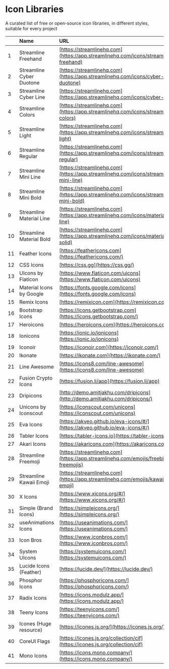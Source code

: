 # Icon Libraries

A curated list of free or open-source icon libraries, in different styles, suitable for every project

|     | Name                     | URL                                                                                 |
| :-- | :----------------------- | :---------------------------------------------------------------------------------- |
| 1   | Streamline Freehand      | [https://streamlinehq.com](https://app.streamlinehq.com/icons/streamline-freehand)  |
| 2   | Streamline Cyber Duotone | [https://streamlinehq.com](https://app.streamlinehq.com/icons/cyber-duotone)        |
| 3   | Streamline Cyber Line    | [https://streamlinehq.com](https://app.streamlinehq.com/icons/cyber-line)           |
| 4   | Streamline Colors        | [https://streamlinehq.com](https://app.streamlinehq.com/icons/streamline-colors)    |
| 5   | Streamline Light         | [https://streamlinehq.com](https://app.streamlinehq.com/icons/streamline-light)     |
| 6   | Streamline Regular       | [https://streamlinehq.com](https://app.streamlinehq.com/icons/streamline-regular)   |
| 7   | Streamline Mini Line     | [https://streamlinehq.com](https://app.streamlinehq.com/icons/streamline-mini-line) |
| 8   | Streamline Mini Bold     | [https://streamlinehq.com](https://app.streamlinehq.com/icons/streamline-mini-bold) |
| 9   | Streamline Material Line | [https://streamlinehq.com](https://app.streamlinehq.com/icons/material-line)        |
| 10  | Streamline Material Bold | [https://streamlinehq.com](https://app.streamlinehq.com/icons/material-solid)       |
| 11  | Feather Icons            | [https://feathericons.com](https://feathericons.com/)                               |
| 12  | CSS Icons                | [https://css.gg](https://css.gg/)                                                   |
| 13  | UIcons by Flaticon       | [https://www.flaticon.com/uicons](https://www.flaticon.com/uicons)                  |
| 14  | Material Icons by Google | [https://fonts.google.com/icons](https://fonts.google.com/icons)                    |
| 15  | Remix Icons              | [https://remixicon.com](https://remixicon.com/)                                     |
| 16  | Bootstrap Icons          | [https://icons.getbootstrap.com](https://icons.getbootstrap.com/)                   |
| 17  | Heroicons                | [https://heroicons.com](https://heroicons.com/)                                     |
| 18  | Ionicons                 | [https://ionic.io/ionicons](https://ionic.io/ionicons)                              |
| 19  | Iconoir                  | [https://iconoir.com](https://iconoir.com/)                                         |
| 20  | Ikonate                  | [https://ikonate.com](https://ikonate.com/)                                         |
| 21  | Line Awesome             | [https://icons8.com/line-awesome](https://icons8.com/line-awesome)                  |
| 22  | Fusion Crypto Icons      | [https://fusion.li/app](https://fusion.li/app)                                      |
| 23  | Dripicons                | [http://demo.amitjakhu.com/dripicons](http://demo.amitjakhu.com/dripicons/)         |
| 24  | Unicons by Iconscout     | [https://iconscout.com/unicons](https://iconscout.com/unicons)                      |
| 25  | Eva Icons                | [https://akveo.github.io/eva-icons/#/](https://akveo.github.io/eva-icons/#/)        |
| 26  | Tabler Icons             | [https://tabler-icons.io](https://tabler-icons.io/)                                 |
| 27  | Akari Icons              | [https://akaricons.com](https://akaricons.com/)                                     |
| 28  | Streamline Freemoji      | [https://streamlinehq.com](https://app.streamlinehq.com/emojis/freebies-freemojis)  |
| 29  | Streamline Kawaii Emoji  | [https://streamlinehq.com](https://app.streamlinehq.com/emojis/kawaii-emoji)        |
| 30  | X Icons                  | [https://www.xicons.org/#/](https://www.xicons.org/#/)                              |
| 31  | Simple (Brand Icons)     | [https://simpleicons.org/](https://simpleicons.org/)                                |
| 32  | useAnimations Icons      | [https://useanimations.com/](https://useanimations.com/)                            |
| 33  | Icon Bros                | [https://www.iconbros.com/](https://www.iconbros.com/)                              |
| 34  | System UIcons            | [https://systemuicons.com/](https://systemuicons.com/)                              |
| 35  | Lucide Icons (Feather)   | [https://lucide.dev/](https://lucide.dev/)                                          |
| 36  | Phosphor Icons           | [https://phosphoricons.com/](https://phosphoricons.com/)                            |
| 37  | Radix Icons              | [https://icons.modulz.app/](https://icons.modulz.app/)                              |
| 38  | Teeny Icons              | [https://teenyicons.com/](https://teenyicons.com/)                                  |
| 39  | Icones (Huge resource)   | [https://icones.js.org/](https://icones.js.org/)                                    |
| 40  | CoreUI Flags             | [https://icones.js.org/collection/cif](https://icones.js.org/collection/cif)        |
| 41  | Mono Icons               | [https://icons.mono.company/](https://icons.mono.company/)                          |
